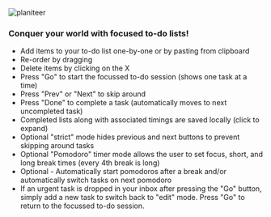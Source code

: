 ![planiteer](https://github.com/user-attachments/assets/ba76ee03-12ac-4bec-a1f8-ccd7faefb1de)
### Conquer your world with focused to-do lists!
- Add items to your to-do list one-by-one or by pasting from clipboard
- Re-order by dragging
- Delete items by clicking on the X
- Press "Go" to start the focussed to-do session (shows one task at a time)
- Press "Prev" or "Next" to skip around
- Press "Done" to complete a task (automatically moves to next uncompleted task)
- Completed lists along with associated timings are saved locally (click to expand)
- Optional "strict" mode hides previous and next buttons to prevent skipping around tasks
- Optional "Pomodoro" timer mode allows the user to set focus, short, and long break times (every 4th break is long)
- Optional - Automatically start pomodoros after a break and/or automatically switch tasks on next pomodoro
- If an urgent task is dropped in your inbox after pressing the "Go" button, simply add a new task to switch back to "edit" mode. Press "Go" to return to the focussed to-do session.

